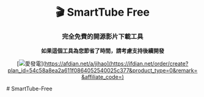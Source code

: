 <div align="center">

# 🎬 SmartTube Free

### 完全免費的開源影片下載工具

**如果這個工具為您節省了時間，請考慮支持後續開發**

[![愛發電]([https://img.shields.io/badge/%E7%88%B1%E5%8F%91%E7%94%B5-afdian-blue)](https://afdian.net/a/jihao](https://ifdian.net/order/create?plan_id=54c58a8ea2a611f0864052540025c377&product_type=0&remark=&affiliate_code=)

</div>
# SmartTube-Free
